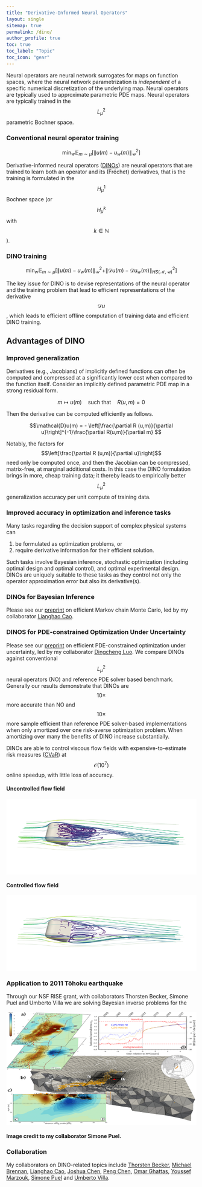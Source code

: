```yaml
---
title: "Derivative-Informed Neural Operators"
layout: single
sitemap: true
permalink: /dino/
author_profile: true
toc: true
toc_label: "Topic"
toc_icon: "gear"
---
```


<p style="text-align: justify">

</p>


Neural operators are neural network surrogates for maps on function spaces, where the neural network parametrization is *independent* of a specific numerical discretization of the underlying map. Neural operators are typically used to approximate parametric PDE maps. Neural operators are typically trained in the $$L^2_\mu$$ parametric Bochner space.

### Conventional neural operator training

$$\min_w \mathbb{E}_{m \sim \mu}\left[\|u(m) - u_w(m)\|^2_{\mathcal{U}} \right]$$


Derivative-informed neural operators ([DINOs](https://www.sciencedirect.com/science/article/pii/S0021999123006502)) are neural operators that are trained to learn both an operator and its (Fréchet) derivatives, that is the training is formulated in the  $$H^1_\mu$$ Bochner space (or $$H^k_\mu$$ with $$k\in \mathbb{N}$$).

### DINO training

$$\min_w \mathbb{E}_{m \sim \mu}\left[\|u(m) - u_w(m)\|^2_{\mathcal{U}} + \|\mathcal{D}u(m) - \mathcal{D}u_w(m)\|^2_{HS(\mathcal{M},\mathcal{U})} \right]$$

The key issue for DINO is to devise representations of the neural operator and the training problem that lead to efficient representations of the derivative $$\mathcal{D}u$$, which leads to efficient offline computation of training data and efficient DINO training. 

## Advantages of DINO


### Improved generalization

Derivatives (e.g., Jacobians) of implicitly defined functions can often be computed and compressed at a significantly lower cost when compared to the function itself. Consider an implicitly defined parametric PDE map in a strong residual form.

$$ m \mapsto u(m) \quad \text{such that} \quad R(u,m) = 0 $$

Then the derivative can be computed efficiently as follows.

$$\mathcal{D}u(m) = - \left[\frac{\partial R (u,m)}{\partial u}\right]^{-1}\frac{\partial R(u,m)}{\partial m} $$

Notably, the factors for $$\left[\frac{\partial R (u,m)}{\partial u}\right]$$ need only be computed once, and then the Jacobian can be compressed, matrix-free, at marginal additional costs. In this case the DINO formulation brings in more, cheap training data; it thereby leads to empirically better $$L^2_\mu$$ generalization accuracy per unit compute of training data. 

### Improved accuracy in optimization and inference tasks

Many tasks regarding the decision support of complex physical systems can
1. be formulated as optimization problems, or 
2. require derivative information for their efficient solution. 

Such tasks involve Bayesian inference, stochastic optimization (including optimal design and optimal control), and optimal experimental design. DINOs are uniquely suitable to these tasks as they control not only the operator approximation error but also its derivative(s). 


### DINOs for Bayesian Inference

Please see our [preprint](https://arxiv.org/abs/2403.08220) on efficient Markov chain Monte Carlo, led by my collaborator [Lianghao Cao](https://www.lianghaocao.com/home).


### DINOS for PDE-constrained Optimization Under Uncertainty

Please see our [preprint](https://arxiv.org/abs/2305.20053) on efficient PDE-constrained optimization under uncertainty, led by my collaborator [Dingcheng Luo](https://oden.utexas.edu/people/directory/Dingcheng-Luo/). We compare DINOs against conventional $$L^2_\mu$$ neural operators (NO) and reference PDE solver based benchmark. Generally our results demonstrate that DINOs are $$10\times$$ more accurate than NO and $$10 \times$$ more sample efficient than reference PDE solver-based implementations when only amortized over one risk-averse optimization problem. When amortizing over many the benefits of DINO increase substantially. 


DINOs are able to control viscous flow fields with expensive-to-estimate risk measures ([CVaR](https://en.wikipedia.org/wiki/Expected_shortfall)) at $$\mathcal{O}(10^7)$$ online speedup, with little loss of accuracy. 

#### Uncontrolled flow field
<img src="/assets/images/v_uncontrolled_2.png" width="800" height="200" alt="" align="center" style="margin-bottom:0px;margin-top:0px;margin-left:auto;margin-right:auto;padding-left:auto;padding-right:auto;" />

#### Controlled flow field
<img src="/assets/images/v_controlled_2.png" width="800" height="200" alt="" align="center" style="margin-bottom:0px;margin-top:0px;margin-left:auto;margin-right:auto;padding-left:auto;padding-right:auto;" />



### Application to 2011 Tōhoku earthquake

Through our NSF RISE grant, with collaborators Thorsten Becker, Simone Puel and Umberto Villa we are solving Bayesian inverse problems for the 

<img src="/assets/images/3D_mesh_Japan_1.png" width="800" height="300" alt="" align="center" style="margin-bottom:1px;margin-top:1px;margin-left:auto;margin-right:auto;padding-left:auto;padding-right:auto;" />

#### Image credit to my collaborator Simone Puel.


### Collaboration

My collaborators on DINO-related topics include [Thorsten Becker](https://www-udc.ig.utexas.edu/external/becker/), [Michael Brennan](https://michaelcbrennan.com/), [Lianghao Cao](https://www.lianghaocao.com/home), [Joshua Chen](https://oden.utexas.edu/people/directory/Joshua-Chen/), [Peng Chen](https://faculty.cc.gatech.edu/~pchen402/), [Omar Ghattas](https://users.oden.utexas.edu/~omar/), [Youssef Marzouk](https://aeroastro.mit.edu/people/youssef-m-marzouk/), [Simone Puel](https://www.linkedin.com/in/simonepuel/?locale=en_US) and [Umberto Villa](https://uvilla.github.io/). 


